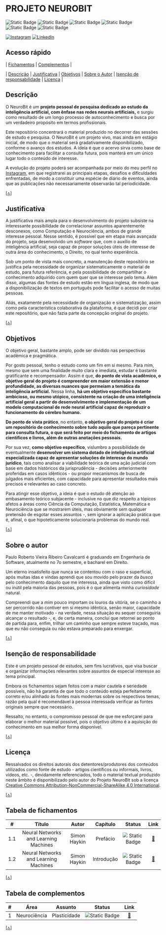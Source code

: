# PROJETO NEUROBIT

![Static Badge](https://img.shields.io/badge/Livros_|_Iniciados-1-025159?labelColor=grey)
![Static Badge](https://img.shields.io/badge/Livros_|_Concluídos-0-025159?labelColor=grey)
![Static Badge](https://img.shields.io/badge/Capítulos_|_Iniciados-0-31A8B8?labelColor=grey)
![Static Badge](https://img.shields.io/badge/Capítulos_|_Concluídos-2-31A8B8?labelColor=grey)
![Static Badge](https://img.shields.io/badge/Complementos_|_Iniciados-0-9FA5C8?labelColor=grey)
![Static Badge](https://img.shields.io/badge/Complementos_|_Concluídos-0-9FA5C8?labelColor=grey)

[![Instagram](https://img.shields.io/badge/Instagram-%23E4405F.svg?logo=Instagram&logoColor=white)](https://www.instagram.com/pauloroberto.dev)
[![LinkedIn](https://img.shields.io/badge/LinkedIn-%230077B5.svg?logo=linkedin&logoColor=white)](https://www.linkedin.com/in/paulorobertovrc/)

## Acesso rápido

| [Fichamentos](#tabela-de-fichamentos) | [Complementos](#tabela-de-complementos) |

| [Descrição](#descrição) | [Justificativa](#justificativa) | [Objetivos](#objetivos) | [Sobre o Autor](#sobre-o-autor) | [Isenção de responsabilidade](#isenção-de-responsabilidade) | [Licença](#licença) |

## Descrição

O NeuroBit é um **projeto pessoal de pesquisa dedicado ao estudo da inteligência artificial, com ênfase nas redes neurais artificiais,** e surgiu como resultado de um longo processo de autoconhecimento e busca por um verdadeiro propósito em termos profissionais.

Este repositório concentrará o material produzido no decorrer das sessões de estudo e pesquisa. O NeuroBit é um projeto vivo, mas ainda em estágio inicial, de modo que o material será gradativamente disponibilizado, conforme o avanço dos estudos. A ideia é que o acervo sirva como base de conhecimento para facilitar a consulta futura, pois manterá em um único lugar todo o conteúdo de interesse.

A evolução do projeto poderá ser acompanhada por meio do meu perfil no [Instagram](https://www.instagram.com/pauloroberto.dev), em que registrarei as principais etapas, desafios e dificuldades enfrentadas, de modo a constituir uma espécie de diário de eventos, ainda que as publicações não necessariamente observarão tal periodicidade.

[[🔝](#acesso-rápido)]

## Justificativa

A justificativa mais ampla para o desenvolvimento do projeto subsiste na interessante possibilidade de correlacionar assuntos aparentemente desconexos, como Computação e Neurociência, ambos de grande interesse pessoal. Nesse sentido, é possível que em etapa mais avançada do projeto, seja desenvolvido um *software* que, com o auxílio de inteligência artificial, seja capaz de propor soluções úteis de interesse de outra área do conhecimento, o Direito, no qual tenho experiência.

Sob um ponto de vista mais concreto, a manutenção deste repositório se justifica pela necessidade de organizar sistematicamente o material de estudo, para futura referência, e pela possibilidade de compartilhar o conhecimento adquirido com quem quer que se interesse pelo tema. Além disso, algumas das fontes de estudo estão em língua inglesa, de modo que a disponibilização de textos em português pode facilitar o acesso de muitas pessoas.

Aliás, exatamente pela necessidade de organização e sistematização, assim como pela característica colaborativa da plataforma, é que decidi por criar este repositório, que não fazia parte da concepção original do projeto.

[[🔝](#acesso-rápido)]

## Objetivos

O objetivo geral, bastante amplo, pode ser dividido nas perspectivas acadêmica e pragmática.

Por gosto pessoal, tenho o estudo como um fim em si mesmo. Para mim, mesmo que sem uma finalidade muito clara e imediata, estudar é bastante gratificante e recompensador. Assim é que, **do ponto de vista acadêmico, o objetivo geral do projeto é compreender em maior extensão e menor profundidade, as diversas nuances que permeiam a temática da inteligência artificial.** Nessa linha, **há um objetivo específico bastante ambicioso, ou mesmo utópico, consistente na criação de uma inteligência artificial geral a partir do desenvolvimento e implementação de um modelo computacional de rede neural artificial capaz de reproduzir o funcionamento do cérebro humano.**

**Do ponto de vista prático**, no entanto, **o objetivo geral do projeto é criar um repositório de conhecimento sobre tudo aquilo que pareça pertinente para consulta futura, o que será feito por meio do fichamento de artigos científicos e livros, além de outras anotações pessoais.** 

Por sua vez, **como objetivo específico**, vislumbro a possibilidade de eventualmente **desenvolver um sistema dotado de inteligência artificial especializada capaz de apresentar soluções de interesse do mundo jurídico**, tais como analisar a viabilidade teórica de uma ação judicial com base em dados históricos da jurisprudência - decisões anteriormente proferidas em casos idênticos - ou propor mecanismos de busca de julgados mais eficientes, com capacidade para apresentar resultados mais precisos e relevantes ao caso concreto.

Para atingir esse objetivo, a ideia é que o estudo dê atenção ao embasamento teórico subjacente - inclusive no que diz respeito a tópicos afetos a áreas como Ciência da Computação, Estatística, Matemática e Neurociência que se mostrarem úteis, mas obviamente sem qualquer pretensão de esgotar esses assuntos -, sem ignorar a aplicação prática que é, afinal, o que hipoteticamente solucionaria problemas do mundo real.

[[🔝](#acesso-rápido)]

## Sobre o autor

Paulo Roberto Vieira Ribeiro Cavalcanti é graduando em Engenharia de Software, atualmente no 7o semestre, e bacharel em Direito.

Um eterno insatisfeito que nunca se contentou com o raso e superficial, após muitas idas e vindas aprendi que sou movido pelo prazer da *busca* pelo conhecimento daquilo que me interessa, ainda que visto como difícil ou inútil pela maioria das pessoas, pois é o que alimenta minha *curiosidade* natural.

Compreendi que a mim pouco importam os louros da vitória, se o caminho a ser percorrido não contiver em si mesmo idêntica, senão maior, capacidade de me manter motivado - na verdade, nessa situação eu sequer conseguiria alcançar o resultado -, e, de certa maneira, concluí que retornei ao ponto de partida para, enfim, trilhar um caminho que sempre esteve traçado, mas que eu não conseguia ou não estava preparado para enxergar.

[[🔝](#acesso-rápido)]

## Isenção de responsabilidade

Este é um projeto pessoal de estudos, sem fins lucrativos, que visa buscar e organizar informações relevantes sobre assuntos de especial interesse ao tema principal.

Embora os fichamentos sejam feitos com a maior cautela e seriedade possíveis, não há garantia de que todo o conteúdo esteja perfeitamente correto e/ou alinhado às fontes mais modernas sobre os respectivos temas, razão pela qual é recomendável à pessoa interessada verificar as fontes originais sempre que necessário.

Ressalto, no entanto, o compromisso pessoal de que me esforçarei para elaborar o melhor material possível, pois o objetivo último é a aquisição do conhecimento em sua melhor forma disponível.

[[🔝](#acesso-rápido)]

## Licença

Ressalvados os direitos autorais dos detentores/produtores dos conteúdos utilizados como fonte de estudo - artigos científicos ou informais, livros, vídeos, etc. -, devidamente referenciados, todo o material textual produzido neste âmbito é disponibilizado pelo autor do Projeto NeuroBit sob a licença [Creative Commons Attribution-NonCommercial-ShareAlike 4.0 International](https://creativecommons.org/licenses/by-nc-sa/4.0/).

[[🔝](#acesso-rápido)]

## Tabela de fichamentos

| # | Título | Autor | Capítulo | Status | Link |
| :---: | :---: | :---: | :---: | :---: | :---: |
1.1 | Neural Networks and Learning Machines | Simon Haykin |  Prefácio | ![Static Badge](https://img.shields.io/badge/Concluído-grey) | [🔗](./fichamentos/neural-networks-and-learning-machines-simon-haykin/__preface.md) |
1.2 | Neural Networks and Learning Machines | Simon Haykin | Introdução | ![Static Badge](https://img.shields.io/badge/Concluído-grey) | [🔗](./fichamentos/neural-networks-and-learning-machines-simon-haykin/_introduction.md) |

[[🔝](#acesso-rápido)]

## Tabela de complementos

| # | Área | Assunto | Status | Link |
| :---: | :---: | :---: | :---: | :---: |
| 1 | Neurociência | Plasticidade | ![Static Badge](https://img.shields.io/badge/Pesquisando-grey) | [🔗](./complementos/plasticidade.md) |

[[🔝](#acesso-rápido)]
